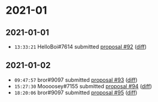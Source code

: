 # 2021-01

## 2021-01-01

* `13:33:21` HelloBoi#7614 submitted [proposal #92](../proposals.md#92) ([diff](https://github.com/Quonauts/Quonauts-11/commit/966ff1cfef8407fb3fadc3b5a443c580e10eb5f4))

## 2021-01-02

* `09:47:57` bror#9097 submitted [proposal #93](../proposals.md#93) ([diff](https://github.com/Quonauts/Quonauts-11/commit/fe19b141c3ed05f9394fc6c1ffe099f96e223b6c))
* `15:27:30` Moooosey#7155 submitted [proposal #94](../proposals.md#94) ([diff](https://github.com/Quonauts/Quonauts-11/commit/94649e7462472bac79d38aea9f86dbd457feaaea))
* `18:20:06` bror#9097 submitted [proposal #95](../proposals.md#95) ([diff](https://github.com/Quonauts/Quonauts-11/commit/db87c476da4a602ad496de6c875e79ca2af4a964))
